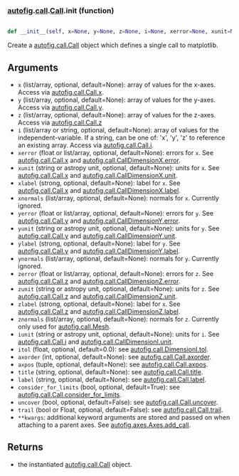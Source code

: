 ### [autofig](autofig.md).[call](autofig.call.md).[Call](autofig.call.Call.md).__init__ (function)


```py

def __init__(self, x=None, y=None, z=None, i=None, xerror=None, xunit=None, xlabel=None, xnormals=None, yerror=None, yunit=None, ylabel=None, ynormals=None, zerror=None, zunit=None, zlabel=None, znormals=None, iunit=None, itol=0.0, axorder=None, axpos=None, title=None, label=None, consider_for_limits=True, uncover=False, trail=False, **kwargs)

```



Create a [autofig.call.Call](autofig.call.Call.md) object which defines a single call to
matplotlib.

Arguments
-------------
* `x` (list/array, optional, default=None): array of values for the x-axes.
    Access via [autofig.call.Call.x](autofig.call.Call.x.md).
* `y` (list/array, optional, default=None): array of values for the y-axes.
    Access via [autofig.call.Call.y](autofig.call.Call.y.md).
* `z` (list/array, optional, default=None): array of values for the z-axes.
    Access via [autofig.call.Call.z](autofig.call.Call.z.md)
* `i` (list/array or string, optional, default=None): array of values for
    the independent-variable.  If a string, can be one of: 'x', 'y', 'z'
    to reference an existing array.  Access via [autofig.call.Call.i](autofig.call.Call.i.md).
* `xerror` (float or list/array, optional, default=None): errors for `x`.
    See [autofig.call.Call.x](autofig.call.Call.x.md) and [autofig.call.CallDimensionX.error](autofig.call.CallDimensionX.error.md).
* `xunit` (string or astropy unit, optional, default=None): units for `x`.
    See [autofig.call.Call.x](autofig.call.Call.x.md) and [autofig.call.CallDimensionX.unit](autofig.call.CallDimensionX.unit.md).
* `xlabel` (strong, optional, default=None): label for `x`.
    See [autofig.call.Call.x](autofig.call.Call.x.md) and [autofig.call.CallDimensionX.label](autofig.call.CallDimensionX.label.md).
* `xnormals` (list/array, optional, default=None): normals for `x`.
    Currently ignored.
* `yerror` (float or list/array, optional, default=None): errors for `y`.
    See [autofig.call.Call.y](autofig.call.Call.y.md) and [autofig.call.CallDimensionY.error](autofig.call.CallDimensionY.error.md).
* `yunit` (string or astropy unit, optional, default=None): units for `y`.
    See [autofig.call.Call.y](autofig.call.Call.y.md) and [autofig.call.CallDimensionY.unit](autofig.call.CallDimensionY.unit.md).
* `ylabel` (strong, optional, default=None): label for `y`.
    See [autofig.call.Call.y](autofig.call.Call.y.md) and [autofig.call.CallDimensionY.label](autofig.call.CallDimensionY.label.md).
* `ynormals` (list/array, optional, default=None): normals for `y`.
    Currently ignored.
* `zerror` (float or list/array, optional, default=None): errors for `z`.
    See [autofig.call.Call.z](autofig.call.Call.z.md) and [autofig.call.CallDimensionZ.error](autofig.call.CallDimensionZ.error.md).
* `zunit` (string or astropy unit, optional, default=None): units for `z`.
    See [autofig.call.Call.z](autofig.call.Call.z.md) and [autofig.call.CallDimensionZ.unit](autofig.call.CallDimensionZ.unit.md).
* `zlabel` (strong, optional, default=None): label for `x`.
    See [autofig.call.Call.z](autofig.call.Call.z.md) and [autofig.call.CallDimensionZ.label](autofig.call.CallDimensionZ.label.md).
* `znormals` (list/array, optional, default=None): normals for `z`.
    Currently only used for [autofig.call.Mesh](autofig.call.Mesh.md).
* `iunit` (string or astropy unit, optional, default=None): units for `i`.
    See [autofig.call.Call.i](autofig.call.Call.i.md) and [autofig.call.CallDimensionI.unit](autofig.call.CallDimensionI.unit.md).
* `itol` (float, optional, default=0.0): see [autofig.call.DimensionI.tol](autofig.call.DimensionI.tol.md).
* `axorder` (int, optional, default=None): see [autofig.call.Call.axorder](autofig.call.Call.axorder.md).
* `axpos` (tuple, optional, default=None): see [autofig.call.Call.axpos](autofig.call.Call.axpos.md).
* `title` (string, optional, default=None): see [autofig.call.Call.title](autofig.call.Call.title.md).
* `label` (string, optional, default=None): see [autofig.call.Call.label](autofig.call.Call.label.md).
* `consider_for_limits` (bool, optional, default=True): see
    [autofig.call.Call.consider_for_limits](autofig.call.Call.consider_for_limits.md).
* `uncover` (bool, optional, default=False): see [autofig.call.Call.uncover](autofig.call.Call.uncover.md).
* `trail` (bool or Float, optional, default=False): see
    [autofig.call.Call.trail](autofig.call.Call.trail.md).
* `**kwargs`: additional keyword arguments are stored and passed on when
    attaching to a parent axes.  See [autofig.axes.Axes.add_call](autofig.axes.Axes.add_call.md).

Returns
---------
* the instantiated [autofig.call.Call](autofig.call.Call.md) object.

